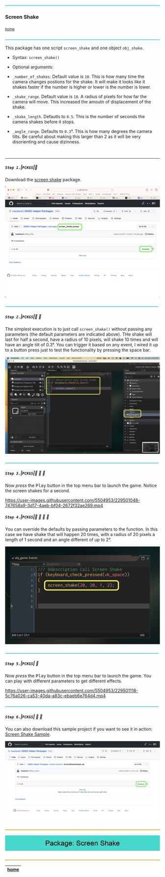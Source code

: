 ![](../images/line3.png)

### Screen Shake

<sub>[home](../README.md#user-content-gms2-packages---table-of-contents)</sub>

![](../images/line3.png)

This package has one script `screen_shake` and one object `obj_shake`. 

* Syntax:
`screen_shake()`

* Optional arguments:
* `_number_of_shakes`.  Default value is `10`.  This is how many time the camera changes postions for the shake.  It will make it looks like it shakes faster if the number is higher or lower is the number is lower.
* `_shake_range`. Default value is `10`. A radius of pixels for how far the camera will move.  This increased the amoutn of displacement of the shake.
* `_shake_length`.  Defautls to `0.5`.  This is the number of seconds the camera shakes before it stops.  
* `_angle_range`.  Defaults to `0.3`°.  This is how many degrees the camera tilts.  Be careful about making this larger than 2 as it will be very disorienting and cause dizinness.


<br>

---

##### `Step 1.`\|`PCKGS`|:small_blue_diamond:

Download the [screen shake](../packages/screen_shake.yymps) package.

![download screen_shake package](images/downloadPackage.png)

![](../images/line2.png)

##### `Step 2.`\|`PCKGS`|:small_blue_diamond: :small_blue_diamond: 

The simplest execution is to just call `screen_shake()` without passing any parameters (the default parameters are indicated above). THe shake will last for half a second, have a radius of 10 pixels, will shake 10 times and will have an angle tilt of 0.3°. You can trigger it based on any event, I wired it up to a button press just to test the functionality by pressing the space bar.

![call screen_shake](images/callScreenShake.png)

![](../images/line2.png)

##### `Step 3.`\|`PCKGS`|:small_blue_diamond: :small_blue_diamond: :small_blue_diamond:

Now *press* the <kbd>Play</kbd> button in the top menu bar to launch the game. Notice the screen shakes for a second.

https://user-images.githubusercontent.com/5504953/229501048-747658a9-3d17-4aeb-bf04-2672f32ae269.mp4

##### `Step 4.`\|`PCKGS`|:small_blue_diamond: :small_blue_diamond: :small_blue_diamond: :small_blue_diamond:

You can override the defaults by passing parameters to the function. In this case we have shake that will happen 20 times, with a radius of 20 pixels a length of 1 second and an angle different of up to 2°.

![camera shake in game](images/customParams.png)

![](../images/line2.png)

##### `Step 5.`\|`PCKGS`| :small_orange_diamond:

Now *press* the <kbd>Play</kbd> button in the top menu bar to launch the game. You can play with different parameters to get different effects.

https://user-images.githubusercontent.com/5504953/229501118-5c76a026-ca53-40da-a83c-ebaeb6e764d4.mp4

![](../images/line2.png)

##### `Step 6.`\|`PCKGS`| :small_orange_diamond: :small_blue_diamond:

You can also download this sample project if you want to see it in action: [Screen Shake Sample](../sample-projects/ScreenShakeSample.zip).

![sample project](images/sampleProject.png)

![](../images/line.png)

<!-- <img src="https://via.placeholder.com/1000x100/45D7CA/000000/?text=Package: Screen Shake"> -->

![next up - ](images/banner.png)

![](../images/line.png)

| [home](../README.md#user-content-gms2-packages---table-of-contents)|
|---|
